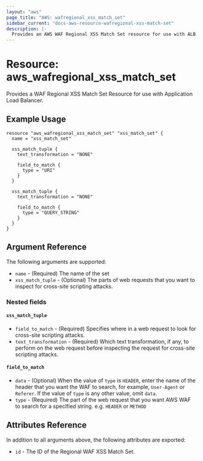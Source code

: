 ```yaml
---
layout: "aws"
page_title: "AWS: wafregional_xss_match_set"
sidebar_current: "docs-aws-resource-wafregional-xss-match-set"
description: |-
  Provides an AWS WAF Regional XSS Match Set resource for use with ALB.
---
```


# Resource: aws_wafregional_xss_match_set

Provides a WAF Regional XSS Match Set Resource for use with Application Load Balancer.

## Example Usage

```hcl
resource "aws_wafregional_xss_match_set" "xss_match_set" {
  name = "xss_match_set"

  xss_match_tuple {
    text_transformation = "NONE"

    field_to_match {
      type = "URI"
    }
  }

  xss_match_tuple {
    text_transformation = "NONE"

    field_to_match {
      type = "QUERY_STRING"
    }
  }
}
```

## Argument Reference

The following arguments are supported:

* `name` - (Required) The name of the set
* `xss_match_tuple` - (Optional) The parts of web requests that you want to inspect for cross-site scripting attacks.

### Nested fields

#### `xss_match_tuple`

* `field_to_match` - (Required) Specifies where in a web request to look for cross-site scripting attacks.
* `text_transformation` - (Required) Which text transformation, if any, to perform on the web request before inspecting the request for cross-site scripting attacks.

#### `field_to_match`

* `data` - (Optional) When the value of `type` is `HEADER`, enter the name of the header that you want the WAF to search, for example, `User-Agent` or `Referer`. If the value of `type` is any other value, omit `data`.
* `type` - (Required) The part of the web request that you want AWS WAF to search for a specified string. e.g. `HEADER` or `METHOD`

## Attributes Reference

In addition to all arguments above, the following attributes are exported:

* `id` - The ID of the Regional WAF XSS Match Set.
